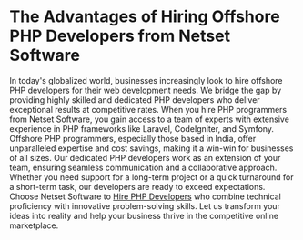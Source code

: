 <H1>The Advantages of Hiring Offshore PHP Developers from Netset Software </H1>

In today's globalized world, businesses increasingly look to hire offshore PHP developers for their web development needs. We bridge the gap by providing highly skilled and dedicated PHP developers who deliver exceptional results at competitive rates.
When you hire PHP programmers from Netset Software, you gain access to a team of experts with extensive experience in PHP frameworks like Laravel, CodeIgniter, and Symfony. Offshore PHP programmers, especially those based in India, offer unparalleled expertise and cost savings, making it a win-win for businesses of all sizes.
Our dedicated PHP developers work as an extension of your team, ensuring seamless communication and a collaborative approach. Whether you need support for a long-term project or a quick turnaround for a short-term task, our developers are ready to exceed expectations.
Choose Netset Software to <a href="www.netsetsoftware.com/hire-expert-php-developer.php">Hire PHP Developers</a> who combine technical proficiency with innovative problem-solving skills. Let us transform your ideas into reality and help your business thrive in the competitive online marketplace.

